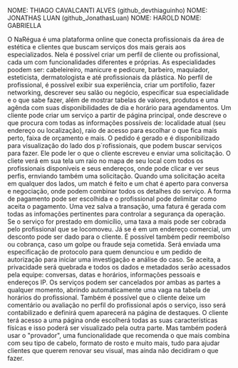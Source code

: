 NOME: THIAGO CAVALCANTI ALVES (github_devthiaguinho)
NOME: JONATHAS LUAN (github_JonathasLuan)
NOME: HAROLD
NOME: GABRIELLA

O NaRégua é uma plataforma online que conecta profissionais da área de estética e clientes que buscam serviços dos mais gerais aos especializados. Nela é possível criar um perfil de cliente ou profissional, cada um com funcionalidades diferentes e próprias. As especialidades poodem ser: cabeleireiro, manicure e pedicure, barbeiro, maquiador, esteticista, dermatologista e até profissionais da plástica.
No perfil de profissional, é possível exibir sua experiência, criar um portifolio, fazer networking, descrever seu salão ou negócio, especificar sua especialidade e o que sabe fazer, além de mostrar tabelas de valores, produtos e uma agênda com suas disponibilidades de dia e horário para agendamentos.
Um cliente pode criar um serviço a partir de página principal, onde descreve o que procura com todas as informações possíveis de: localidade atual (seu endereço ou localização), raio de acesso para escolhar o que fica mais perto, faixa de orçamento e mais. O pedido é gerado e é disponibilizado para visualização do lado dos p´rofissionais, que podem buscar serviços para fazer. Ele pode ler o que o cliente escreveu e enviar uma solicitação.
O cliete verá em sua tela um raio no mapa de seu local com todos os profissionais disponíveis e seus endereços, onde pode clicar e ver seus perfis, ernviando também uma solicitação. Quando uma solicitação aceita em qualquer dos lados, um match é feito e um chat é aperto para conversa e negociação, onde podem combinar todos os detalhes do serviço.
A forma de pagamento pode ser escolhida e o profissional pode delimitar como aceita o pagamento. Uma vez salva a transação, uma fatura é gerada com todas as infomações pertinentes para controlar a segurança da operação. Se o serviço for prestado em domicílio, uma taxa a mais pode ser cobrada pelo profissional que se locomoveu. Já se é em um endereço comercial, um desconto pode ser dado para o cliente.
É possível também pedir reembolso ou cobrança, caso um golpe ou fraude seja cometida. Será enviada uma especificação de protocolo para quem denunciou e um pedido de autorização para iniciar uma investigação e análise do caso. Se aceita, a privacidade será quebrada e todos os dados e metadados serão acessados pela equipe: conversas, datas e horários, informações pessoais e endereços IP.
Os serviços podem ser cancelados por ambas as partes a qualquer momento, abrindo automaticamente uma vaga na tabela de horários do profissional.
Também é possível que o cliente deixe um comentário ou avaliação no perfil do profissional após o serviço, isso será contabilizado e definirá quem aparecerá na página de destaques.
O cliente terá acesso a uma página onde escolherá todas as suas características físicas e isso poderá ser visualizado pela outra parte. Mas também poderá usar o "provador", uma funcionalidade que recomenda o que mais combina com seu tipo de cabelo, formato de rosto e muito mais, tudo para ajudar clientes que querem renovar seu visual, mas ainda não decidiram o que fazer.
